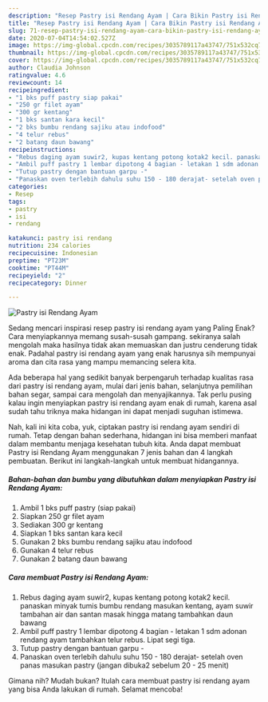 ```yaml
---
description: "Resep Pastry isi Rendang Ayam | Cara Bikin Pastry isi Rendang Ayam Yang Lezat"
title: "Resep Pastry isi Rendang Ayam | Cara Bikin Pastry isi Rendang Ayam Yang Lezat"
slug: 71-resep-pastry-isi-rendang-ayam-cara-bikin-pastry-isi-rendang-ayam-yang-lezat
date: 2020-07-04T14:54:02.527Z
image: https://img-global.cpcdn.com/recipes/3035789117a43747/751x532cq70/pastry-isi-rendang-ayam-foto-resep-utama.jpg
thumbnail: https://img-global.cpcdn.com/recipes/3035789117a43747/751x532cq70/pastry-isi-rendang-ayam-foto-resep-utama.jpg
cover: https://img-global.cpcdn.com/recipes/3035789117a43747/751x532cq70/pastry-isi-rendang-ayam-foto-resep-utama.jpg
author: Claudia Johnson
ratingvalue: 4.6
reviewcount: 14
recipeingredient:
- "1 bks puff pastry siap pakai"
- "250 gr filet ayam"
- "300 gr kentang"
- "1 bks santan kara kecil"
- "2 bks bumbu rendang sajiku atau indofood"
- "4 telur rebus"
- "2 batang daun bawang"
recipeinstructions:
- "Rebus daging ayam suwir2, kupas kentang potong kotak2 kecil. panaskan minyak tumis bumbu rendang masukan kentang, ayam suwir tambahan air dan santan masak hingga matang tambahkan daun bawang"
- "Ambil puff pastry 1 lembar dipotong 4 bagian - letakan 1 sdm adonan rendang ayam tambahkan telur rebus. Lipat segi tiga."
- "Tutup pastry dengan bantuan garpu -"
- "Panaskan oven terlebih dahulu suhu 150 - 180 derajat- setelah oven panas masukan pastry (jangan dibuka2 sebelum 20 - 25 menit)"
categories:
- Resep
tags:
- pastry
- isi
- rendang

katakunci: pastry isi rendang 
nutrition: 234 calories
recipecuisine: Indonesian
preptime: "PT23M"
cooktime: "PT44M"
recipeyield: "2"
recipecategory: Dinner

---
```



![Pastry isi Rendang Ayam](https://img-global.cpcdn.com/recipes/3035789117a43747/751x532cq70/pastry-isi-rendang-ayam-foto-resep-utama.jpg)

Sedang mencari inspirasi resep pastry isi rendang ayam yang Paling Enak? Cara menyiapkannya memang susah-susah gampang. sekiranya salah mengolah maka hasilnya tidak akan memuaskan dan justru cenderung tidak enak. Padahal pastry isi rendang ayam yang enak harusnya sih mempunyai aroma dan cita rasa yang mampu memancing selera kita.

Ada beberapa hal yang sedikit banyak berpengaruh terhadap kualitas rasa dari pastry isi rendang ayam, mulai dari jenis bahan, selanjutnya pemilihan bahan segar, sampai cara mengolah dan menyajikannya. Tak perlu pusing kalau ingin menyiapkan pastry isi rendang ayam enak di rumah, karena asal sudah tahu triknya maka hidangan ini dapat menjadi suguhan istimewa.




Nah, kali ini kita coba, yuk, ciptakan pastry isi rendang ayam sendiri di rumah. Tetap dengan bahan sederhana, hidangan ini bisa memberi manfaat dalam membantu menjaga kesehatan tubuh kita. Anda dapat membuat Pastry isi Rendang Ayam menggunakan 7 jenis bahan dan 4 langkah pembuatan. Berikut ini langkah-langkah untuk membuat hidangannya.

<!--inarticleads1-->

##### Bahan-bahan dan bumbu yang dibutuhkan dalam menyiapkan Pastry isi Rendang Ayam:

1. Ambil 1 bks puff pastry (siap pakai)
1. Siapkan 250 gr filet ayam
1. Sediakan 300 gr kentang
1. Siapkan 1 bks santan kara kecil
1. Gunakan 2 bks bumbu rendang sajiku atau indofood
1. Gunakan 4 telur rebus
1. Gunakan 2 batang daun bawang




<!--inarticleads2-->

##### Cara membuat Pastry isi Rendang Ayam:

1. Rebus daging ayam suwir2, kupas kentang potong kotak2 kecil. panaskan minyak tumis bumbu rendang masukan kentang, ayam suwir tambahan air dan santan masak hingga matang tambahkan daun bawang
1. Ambil puff pastry 1 lembar dipotong 4 bagian - letakan 1 sdm adonan rendang ayam tambahkan telur rebus. Lipat segi tiga.
1. Tutup pastry dengan bantuan garpu -
1. Panaskan oven terlebih dahulu suhu 150 - 180 derajat- setelah oven panas masukan pastry (jangan dibuka2 sebelum 20 - 25 menit)




Gimana nih? Mudah bukan? Itulah cara membuat pastry isi rendang ayam yang bisa Anda lakukan di rumah. Selamat mencoba!

